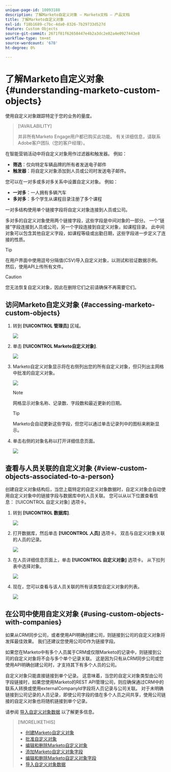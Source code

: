 ```yaml
---
unique-page-id: 10093188
description: 了解Marketo自定义对象 — Marketo文档 — 产品文档
title: 了解Marketo自定义对象
exl-id: f18b1689-c7bc-4da0-8326-7b29733d527d
feature: Custom Objects
source-git-commit: 2671f81f62658447e4b2a3dc2e02a4e0927443e8
workflow-type: tm+mt
source-wordcount: '678'
ht-degree: 0%

---
```


# 了解Marketo自定义对象 {#understanding-marketo-custom-objects}

使用自定义对象跟踪特定于您的业务的量度。

>[!AVAILABILITY]
>
>并非所有Marketo Engage用户都已购买此功能。 有关详细信息，请联系Adobe客户团队（您的客户经理）。

在智能营销活动中将自定义对象用作过滤器和触发器。 例如：

* **筛选**：仅向特定车辆品牌的所有者发送电子邮件
* **触发器**：将自定义对象添加到人员或公司时发送电子邮件。

您可以在一对多或多对多关系中设置自定义对象。 例如：

* **一对多**：一人拥有多辆汽车
* **多对多**：多个学生从课程目录注册了多个课程

一对多结构使用单个链接字段将自定义对象连接到人员或公司。

多对多的自定义对象使用两个链接字段，这些字段是中间对象的一部分。 一个“链接”字段连接到人员或公司，另一个字段连接到自定义对象，如课程目录。 此中间对象可以包含其他自定义字段，如课程等级或出勤日期，这些字段进一步定义了连接的性质。

>[!TIP]
>
>在用户界面中使用逗号分隔值(CSV)导入自定义对象，以测试和验证数据示例。 然后，使用API上传所有文件。

>[!CAUTION]
>
>您无法恢复自定义对象，因此在删除它们之前请确保不再需要它们。

## 访问Marketo自定义对象 {#accessing-marketo-custom-objects}

1. 转到 **[!UICONTROL 管理员]** 区域。

   ![](assets/understanding-marketo-custom-objects-1.png)

1. 单击 **[!UICONTROL Marketo自定义对象]**.

   ![](assets/understanding-marketo-custom-objects-2.png)

1. Marketo自定义对象显示将在右侧列出您的所有自定义对象，但只列出主网格中批准的自定义对象。

   ![](assets/understanding-marketo-custom-objects-3.png)

   >[!NOTE]
   >
   >网格显示对象名称、记录数、字段数和最近更新的日期。

   >[!TIP]
   >
   >Marketo会自动更新这些字段，但您可以通过单击记录列中的图标来刷新显示。

1. 单击右侧的对象名称以打开详细信息页面。

   ![](assets/understanding-marketo-custom-objects-4.png)

## 查看与人员关联的自定义对象 {#view-custom-objects-associated-to-a-person}

创建自定义对象结构后，当您上载特定的自定义对象数据时，自定义对象会自动使用自定义对象中的链接字段与数据库中的人员关联。 您可以从以下位置查看信息： [!UICONTROL 自定义对象] 选项卡。

1. 转到 **[!UICONTROL 数据库]**.

   ![](assets/understanding-marketo-custom-objects-5.png)

1. 打开数据库，然后单击 **[!UICONTROL 人员]** 选项卡。 双击与自定义对象关联的人员的记录。

   ![](assets/understanding-marketo-custom-objects-6.png)

1. 在人员详细信息页面上，单击 **[!UICONTROL 自定义对象]** 选项卡。 从下拉列表中选择对象。

   ![](assets/understanding-marketo-custom-objects-7.png)

1. 现在，您可以查看与该人员关联的所有该类型自定义对象的列表。

   ![](assets/understanding-marketo-custom-objects-8.png)

## 在公司中使用自定义对象 {#using-custom-objects-with-companies}

如果从CRM同步公司，或者使用API明确创建公司，则链接到公司的自定义对象将发挥最佳效果。 我们还建议您使用公司ID作为链接字段。

如果您在Marketo中有多个人员属于CRM或仅限Marketo的记录中，则链接到公司的自定义对象将不会与多个单个记录关联。 这是因为只有从CRM同步公司或您使用API明确创建公司时，才支持其下有多个人员的公司。

自定义对象只能直接链接到单个记录。 这意味着，当您的自定义对象类型由公司字段链接时，如果您使用Marketo的REST API管理公司，则应确保通过CRM中的联系人转换或使用externalCompanyId字段将人员记录与公司关联。 对于未明确链接到公司记录的人员记录，即使公司字段的值在多个人员之间共享，使用公司链接的自定义对象也将随机链接到单个记录。

请参阅 [导入自定义对象数据](/help/marketo/product-docs/administration/marketo-custom-objects/import-custom-object-data.md) 以了解更多信息。

>[!MORELIKETHIS]
>
>* [创建Marketo自定义对象](/help/marketo/product-docs/administration/marketo-custom-objects/create-marketo-custom-objects.md)
>* [批准自定义对象](/help/marketo/product-docs/administration/marketo-custom-objects/approve-a-custom-object.md)
>* [编辑和删除Marketo自定义对象](/help/marketo/product-docs/administration/marketo-custom-objects/edit-and-delete-a-marketo-custom-object.md)
>* [添加Marketo自定义对象字段](/help/marketo/product-docs/administration/marketo-custom-objects/add-marketo-custom-object-fields.md)
>* [编辑和删除Marketo自定义对象字段](/help/marketo/product-docs/administration/marketo-custom-objects/edit-and-delete-marketo-custom-object-fields.md)
>* [导入自定义对象数据](/help/marketo/product-docs/administration/marketo-custom-objects/import-custom-object-data.md)
